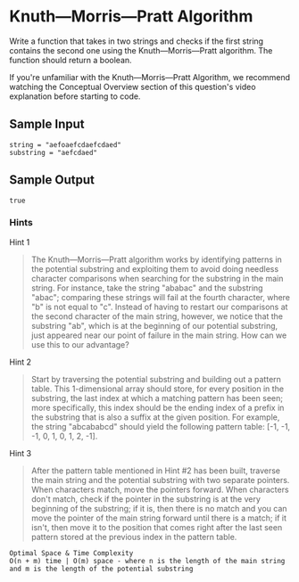 # Knuth—Morris—Pratt Algorithm

Write a function that takes in two strings and checks if the first string contains the second one using the Knuth—Morris—Pratt algorithm. The function should return a boolean.

If you're unfamiliar with the Knuth—Morris—Pratt Algorithm, we recommend watching the Conceptual Overview section of this question's video explanation before starting to code.

## Sample Input

```
string = "aefoaefcdaefcdaed"
substring = "aefcdaed"
```

## Sample Output
```
true
```

### Hints

Hint 1
> The Knuth—Morris—Pratt algorithm works by identifying patterns in the potential substring and exploiting them to avoid doing needless character comparisons when searching for the substring in the main string. For instance, take the string "ababac" and the substring "abac"; comparing these strings will fail at the fourth character, where "b" is not equal to "c". Instead of having to restart our comparisons at the second character of the main string, however, we notice that the substring "ab", which is at the beginning of our potential substring, just appeared near our point of failure in the main string. How can we use this to our advantage?

Hint 2
> Start by traversing the potential substring and building out a pattern table. This 1-dimensional array should store, for every position in the substring, the last index at which a matching pattern has been seen; more specifically, this index should be the ending index of a prefix in the substring that is also a suffix at the given position. For example, the string "abcababcd" should yield the following pattern table: [-1, -1, -1, 0, 1, 0, 1, 2, -1].

Hint 3
> After the pattern table mentioned in Hint #2 has been built, traverse the main string and the potential substring with two separate pointers. When characters match, move the pointers forward. When characters don't match, check if the pointer in the substring is at the very beginning of the substring; if it is, then there is no match and you can move the pointer of the main string forward until there is a match; if it isn't, then move it to the position that comes right after the last seen pattern stored at the previous index in the pattern table.

```
Optimal Space & Time Complexity
O(n + m) time | O(m) space - where n is the length of the main string and m is the length of the potential substring
```
